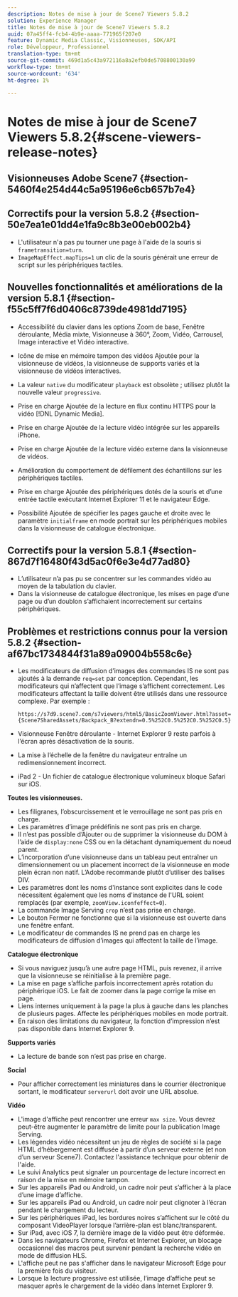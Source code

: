 ```yaml
---
description: Notes de mise à jour de Scene7 Viewers 5.8.2
solution: Experience Manager
title: Notes de mise à jour de Scene7 Viewers 5.8.2
uuid: 07a45ff4-fcb4-4b9e-aaaa-771965f207e0
feature: Dynamic Media Classic, Visionneuses, SDK/API
role: Développeur, Professionnel
translation-type: tm+mt
source-git-commit: 469d1a5c43a972116a8a2efb0de5708800130a99
workflow-type: tm+mt
source-wordcount: '634'
ht-degree: 1%

---
```



# Notes de mise à jour de Scene7 Viewers 5.8.2{#scene-viewers-release-notes}

## Visionneuses Adobe Scene7 {#section-5460f4e254d44c5a95196e6cb657b7e4}

## Correctifs pour la version 5.8.2 {#section-50e7ea1e01dd4e1fa9c8b3e00eb002b4}

* L&#39;utilisateur n&#39;a pas pu tourner une page à l&#39;aide de la souris si `frametransition=turn`.
* `ImageMapEffect.mapTips=1` un clic de la souris générait une erreur de script sur les périphériques tactiles.

## Nouvelles fonctionnalités et améliorations de la version 5.8.1 {#section-f55c5ff7f6d0406c8739de4981dd7195}

* Accessibilité du clavier dans les options Zoom de base, Fenêtre déroulante, Média mixte, Visionneuse à 360°, Zoom, Vidéo, Carrousel, Image interactive et Vidéo interactive.
* Icône de mise en mémoire tampon des vidéos Ajoutée pour la visionneuse de vidéos, la visionneuse de supports variés et la visionneuse de vidéos interactives.
* La valeur `native` du modificateur `playback` est obsolète ; utilisez plutôt la nouvelle valeur `progressive`.

* Prise en charge Ajoutée de la lecture en flux continu HTTPS pour la vidéo [!DNL Dynamic Media].
* Prise en charge Ajoutée de la lecture vidéo intégrée sur les appareils iPhone.
* Prise en charge Ajoutée de la lecture vidéo externe dans la visionneuse de vidéos.
* Amélioration du comportement de défilement des échantillons sur les périphériques tactiles.
* Prise en charge Ajoutée des périphériques dotés de la souris et d’une entrée tactile exécutant Internet Explorer 11 et le navigateur Edge.
* Possibilité Ajoutée de spécifier les pages gauche et droite avec le paramètre `initialframe` en mode portrait sur les périphériques mobiles dans la visionneuse de catalogue électronique.

## Correctifs pour la version 5.8.1 {#section-867d7f16480f43d5ac0f6e3e4d77ad80}

* L’utilisateur n’a pas pu se concentrer sur les commandes vidéo au moyen de la tabulation du clavier.
* Dans la visionneuse de catalogue électronique, les mises en page d’une page ou d’un doublon s’affichaient incorrectement sur certains périphériques.

## Problèmes et restrictions connus pour la version 5.8.2 {#section-af67bc1734844f31a89a09004b558c6e}

* Les modificateurs de diffusion d’images des commandes IS ne sont pas ajoutés à la demande `req=set` par conception. Cependant, les modificateurs qui n’affectent que l’image s’affichent correctement. Les modificateurs affectant la taille doivent être utilisés dans une ressource complexe. Par exemple :

   `https://s7d9.scene7.com/s7viewers/html5/BasicZoomViewer.html?asset= {Scene7SharedAssets/Backpack_B?extendn=0.5%252C0.5%252C0.5%252C0.5}`

* Visionneuse Fenêtre déroulante - Internet Explorer 9 reste parfois à l’écran après désactivation de la souris.
* La mise à l’échelle de la fenêtre du navigateur entraîne un redimensionnement incorrect.
* iPad 2 - Un fichier de catalogue électronique volumineux bloque Safari sur iOS.

**Toutes les visionneuses.**

* Les filigranes, l’obscurcissement et le verrouillage ne sont pas pris en charge.
* Les paramètres d’image prédéfinis ne sont pas pris en charge.
* Il n’est pas possible d’Ajouter ou de supprimer la visionneuse du DOM à l’aide de `display:none` CSS ou en la détachant dynamiquement du noeud parent.
* L’incorporation d’une visionneuse dans un tableau peut entraîner un dimensionnement ou un placement incorrect de la visionneuse en mode plein écran non natif. L’Adobe recommande plutôt d’utiliser des balises DIV.
* Les paramètres dont les noms d&#39;instance sont explicites dans le code nécessitent également que les noms d&#39;instance de l&#39;URL soient remplacés (par exemple, `zoomView.iconfeffect=0`).
* La commande Image Serving `crop` n’est pas prise en charge.
* Le bouton Fermer ne fonctionne que si la visionneuse est ouverte dans une fenêtre enfant.
* Le modificateur de commandes IS ne prend pas en charge les modificateurs de diffusion d’images qui affectent la taille de l’image.

**Catalogue électronique**

* Si vous naviguez jusqu’à une autre page HTML, puis revenez, il arrive que la visionneuse se réinitialise à la première page.
* La mise en page s’affiche parfois incorrectement après rotation du périphérique iOS. Le fait de zoomer dans la page corrige la mise en page.
* Liens internes uniquement à la page la plus à gauche dans les planches de plusieurs pages. Affecte les périphériques mobiles en mode portrait.
* En raison des limitations du navigateur, la fonction d’impression n’est pas disponible dans Internet Explorer 9.

**Supports variés**

* La lecture de bande son n’est pas prise en charge.

**Social**

* Pour afficher correctement les miniatures dans le courrier électronique sortant, le modificateur `serverurl` doit avoir une URL absolue.

**Vidéo**

* L&#39;image d&#39;affiche peut rencontrer une erreur `max size`. Vous devrez peut-être augmenter le paramètre de limite pour la publication Image Serving.
* Les légendes vidéo nécessitent un jeu de règles de société si la page HTML d’hébergement est diffusée à partir d’un serveur externe (et non d’un serveur Scene7). Contactez l&#39;assistance technique pour obtenir de l&#39;aide.
* Le suivi Analytics peut signaler un pourcentage de lecture incorrect en raison de la mise en mémoire tampon.
* Sur les appareils iPad ou Android, un cadre noir peut s’afficher à la place d’une image d’affiche.
* Sur les appareils iPad ou Android, un cadre noir peut clignoter à l’écran pendant le chargement du lecteur.
* Sur les périphériques iPad, les bordures noires s’affichent sur le côté du composant VideoPlayer lorsque l’arrière-plan est blanc/transparent.
* Sur iPad, avec iOS 7, la dernière image de la vidéo peut être déformée.
* Dans les navigateurs Chrome, Firefox et Internet Explorer, un blocage occasionnel des macros peut survenir pendant la recherche vidéo en mode de diffusion HLS.
* L&#39;affiche peut ne pas s&#39;afficher dans le navigateur Microsoft Edge pour la première fois du visiteur.
* Lorsque la lecture progressive est utilisée, l’image d’affiche peut se masquer après le chargement de la vidéo dans Internet Explorer 9.

